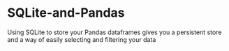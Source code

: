 # SQLite-and-Pandas
Using SQLite to store your Pandas dataframes gives you a persistent store and a way of easily selecting and filtering your data
